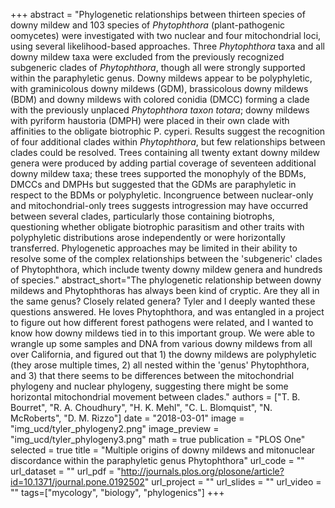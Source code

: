 +++
abstract = "Phylogenetic relationships between thirteen species of downy mildew and 103 species of *Phytophthora* (plant-pathogenic oomycetes) were investigated with two nuclear and four mitochondrial loci, using several likelihood-based approaches. Three *Phytophthora* taxa and all downy mildew taxa were excluded from the previously recognized subgeneric clades of *Phytophthora*, though all were strongly supported within the paraphyletic genus. Downy mildews appear to be polyphyletic, with graminicolous downy mildews (GDM), brassicolous downy mildews (BDM) and downy mildews with colored conidia (DMCC) forming a clade with the previously unplaced *Phytophthora taxon totara*; downy mildews with pyriform haustoria (DMPH) were placed in their own clade with affinities to the obligate biotrophic P. cyperi. Results suggest the recognition of four additional clades within *Phytophthora*, but few relationships between clades could be resolved. Trees containing all twenty extant downy mildew genera were produced by adding partial coverage of seventeen additional downy mildew taxa; these trees supported the monophyly of the BDMs, DMCCs and DMPHs but suggested that the GDMs are paraphyletic in respect to the BDMs or polyphyletic. Incongruence between nuclear-only and mitochondrial-only trees suggests introgression may have occurred between several clades, particularly those containing biotrophs, questioning whether obligate biotrophic parasitism and other traits with polyphyletic distributions arose independently or were horizontally transferred. Phylogenetic approaches may be limited in their ability to resolve some of the complex relationships between the 'subgeneric' clades of Phytophthora, which include twenty downy mildew genera and hundreds of species."
abstract_short="The phylogenetic relationship between downy mildews and Phytophthoras has always been kind of cryptic. Are they all in the same genus? Closely related genera? Tyler and I deeply wanted these questions answered. He loves Phytophthora, and was entangled in a project to figure out how different forest pathogens were related, and I wanted to know how downy mildews tied in to this important group. We were able to wrangle up some samples and DNA from various downy mildews from all over California, and figured out that 1) the downy mildews are polyphyletic (they arose multiple times, 2) all nested within the 'genus' Phytophthora, and 3) that there seems to be differences between the mitochondrial phylogeny and nuclear phylogeny, suggesting there might be some horizontal mitochondrial movement between clades."
authors = ["T. B. Bourret", "R. A. Choudhury", "H. K. Mehl", "C. L. Blomquist", "N. McRoberts", "D. M. Rizzo"]
date = "2018-03-01"
image = "img_ucd/tyler_phylogeny2.png"
image_preview = "img_ucd/tyler_phylogeny3.png"
math = true
publication = "PLOS One"
selected = true
title = "Multiple origins of downy mildews and mitonuclear  discordance within the paraphyletic genus Phytophthora"
url_code = ""
url_dataset = ""
url_pdf = "http://journals.plos.org/plosone/article?id=10.1371/journal.pone.0192502"
url_project = ""
url_slides = ""
url_video = ""
tags=["mycology", "biology", "phylogenics"]
+++